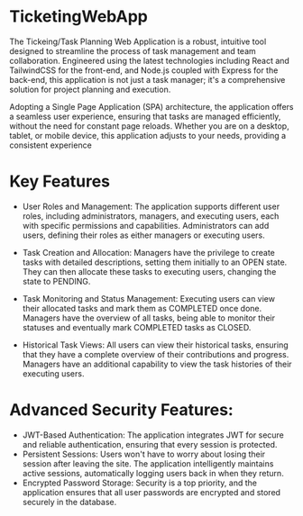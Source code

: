 # TicketingWebApp
 
The Tickeing/Task Planning Web Application is a robust, intuitive tool designed to streamline the process of task management and team collaboration. Engineered using the latest technologies including React and TailwindCSS for the front-end, and Node.js coupled with Express for the back-end, this application is not just a task manager; it's a comprehensive solution for project planning and execution.

Adopting a Single Page Application (SPA) architecture, the application offers a seamless user experience, ensuring that tasks are managed efficiently, without the need for constant page reloads. Whether you are on a desktop, tablet, or mobile device, this application adjusts to your needs, providing a consistent experience 

# Key Features
- User Roles and Management: The application supports different user roles, including administrators, managers, and executing users, each with specific permissions and capabilities. Administrators can add users, defining their roles as either managers or executing users.

- Task Creation and Allocation: Managers have the privilege to create tasks with detailed descriptions, setting them initially to an OPEN state. They can then allocate these tasks to executing users, changing the state to PENDING.

- Task Monitoring and Status Management: Executing users can view their allocated tasks and mark them as COMPLETED once done. Managers have the overview of all tasks, being able to monitor their statuses and eventually mark COMPLETED tasks as CLOSED.

- Historical Task Views: All users can view their historical tasks, ensuring that they have a complete overview of their contributions and progress. Managers have an additional capability to view the task histories of their executing users.

# Advanced Security Features:

- JWT-Based Authentication: The application integrates JWT for secure and reliable authentication, ensuring that every session is protected.
- Persistent Sessions: Users won't have to worry about losing their session after leaving the site. The application intelligently maintains active sessions, automatically logging users back in when they return.
- Encrypted Password Storage: Security is a top priority, and the application ensures that all user passwords are encrypted and stored securely in the database.
